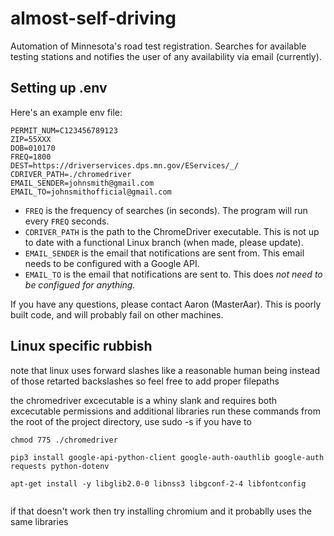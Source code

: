 # almost-self-driving
Automation of Minnesota's road test registration. Searches for available testing stations and notifies the user of any availability via email (currently).
## Setting up .env
Here's an example env file:
```
PERMIT_NUM=C123456789123
ZIP=55XXX
DOB=010170
FREQ=1800
DEST=https://driverservices.dps.mn.gov/EServices/_/
CDRIVER_PATH=./chromedriver 
EMAIL_SENDER=johnsmith@gmail.com
EMAIL_TO=johnsmithofficial@gmail.com
```
- `FREQ` is the frequency of searches (in seconds). The program will run every `FREQ` seconds.
- `CDRIVER_PATH` is the path to the ChromeDriver executable. This is not up to date with a functional Linux branch (when made, please update).
- `EMAIL_SENDER` is the email that notifications are sent from. This email needs to be configured with a Google API.
- `EMAIL_TO` is the email that notifications are sent to. This does *not need to be configued for anything.*

If you have any questions, please contact Aaron (MasterAar). This is poorly built code, and will probably fail on other machines.

## Linux specific rubbish
note that linux uses forward slashes like a reasonable human being instead of those retarted backslashes so feel free to add proper filepaths


the chromedriver excecutable is a whiny slank and requires both excecutable permissions and additional libraries
run these commands from the root of the project directory, use sudo -s if you have to

```
chmod 775 ./chromedriver

pip3 install google-api-python-client google-auth-oauthlib google-auth requests python-dotenv

apt-get install -y libglib2.0-0 libnss3 libgconf-2-4 libfontconfig
    
```
if that doesn't work then try installing chromium and it probablly uses the same libraries
